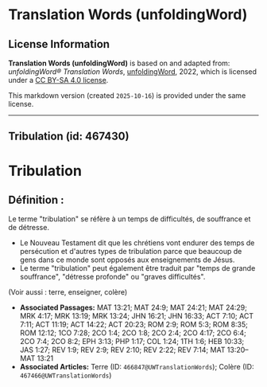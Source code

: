 # Translation Words (unfoldingWord)

## License Information

**Translation Words (unfoldingWord)** is based on and adapted from: _unfoldingWord® Translation Words_, [unfoldingWord](https://unfoldingword.org/utw), 2022, which is licensed under a [CC BY-SA 4.0 license](https://creativecommons.org/licenses/by-sa/4.0/legalcode.en).

This markdown version (created `2025-10-16`) is provided under the same license.



--------------------------------

## Tribulation (id: 467430)

Tribulation
===========

Définition :
------------

Le terme "tribulation" se réfère à un temps de difficultés, de souffrance et de détresse.

* Le Nouveau Testament dit que les chrétiens vont endurer des temps de persécution et d'autres types de tribulation parce que beaucoup de gens dans ce monde sont opposés aux enseignements de Jésus.
* Le terme "tribulation" peut également être traduit par "temps de grande souffrance", "détresse profonde" ou "graves difficultés".

(Voir aussi : terre, enseigner, colère)

* **Associated Passages:** MAT 13:21; MAT 24:9; MAT 24:21; MAT 24:29; MRK 4:17; MRK 13:19; MRK 13:24; JHN 16:21; JHN 16:33; ACT 7:10; ACT 7:11; ACT 11:19; ACT 14:22; ACT 20:23; ROM 2:9; ROM 5:3; ROM 8:35; ROM 12:12; 1CO 7:28; 2CO 1:4; 2CO 1:8; 2CO 2:4; 2CO 4:17; 2CO 6:4; 2CO 7:4; 2CO 8:2; EPH 3:13; PHP 1:17; COL 1:24; 1TH 1:6; HEB 10:33; JAS 1:27; REV 1:9; REV 2:9; REV 2:10; REV 2:22; REV 7:14; MAT 13:20–MAT 13:21
* **Associated Articles:** Terre (ID: `466847@UWTranslationWords`); Colère (ID: `467466@UWTranslationWords`)

